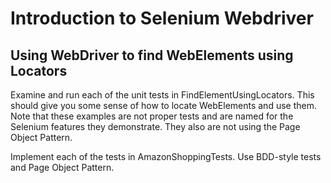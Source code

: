 Introduction to Selenium Webdriver
==================================

## Using WebDriver to find WebElements using Locators
Examine and run each of the unit tests in FindElementUsingLocators. This should give you some sense of how to locate
WebElements and use them. Note that these examples are not proper tests and are named for the Selenium features they
demonstrate. They also are not using the Page Object Pattern.

Implement each of the tests in AmazonShoppingTests. Use BDD-style tests and Page Object Pattern.